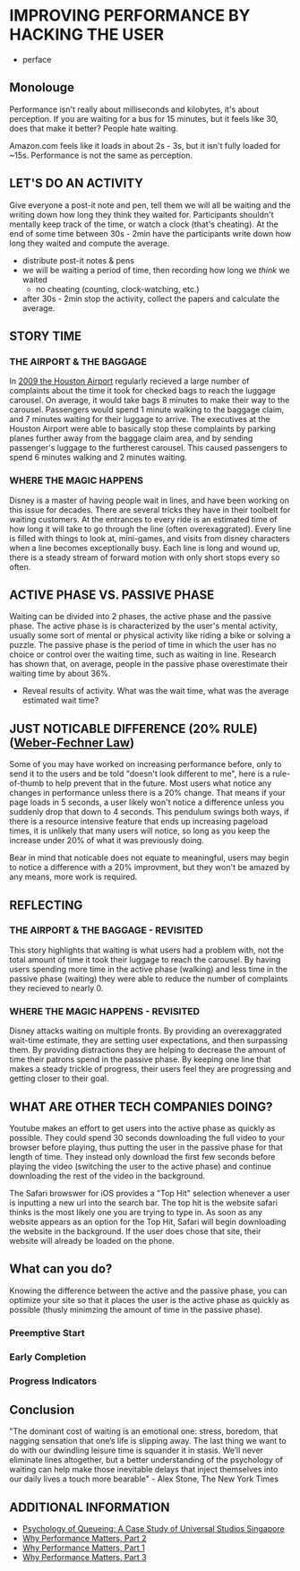# IMPROVING PERFORMANCE BY HACKING THE USER
 - perface
## Monolouge
Performance isn't really about milliseconds and kilobytes, it's about perception. If you are waiting for a bus for 15 minutes, but it feels like 30, does that make it better? People hate waiting.

Amazon.com feels like it loads in about 2s - 3s, but it isn't fully loaded for ~15s. Performance is not the same as perception.

## LET'S DO AN ACTIVITY
Give everyone a post-it note and pen, tell them we will all be waiting and the writing down how long they think they waited for. Participants shouldn't mentally keep track of the time, or watch a clock (that's cheating). At the end of some time between 30s - 2min have the participants write down how long they waited and compute the average. 

- distribute post-it notes & pens
- we will be waiting a period of time, then recording how long we *think* we waited
    - no cheating (counting, clock-watching, etc.)
- after 30s - 2min stop the activity, collect the papers and calculate the average.

## STORY TIME
### THE AIRPORT & THE BAGGAGE
In [2009 the Houston Airport](http://www.nytimes.com/2012/08/19/opinion/sunday/why-waiting-in-line-is-torture.html) regularly recieved a large number of complaints about the time it took for checked bags to reach the luggage carousel. On average, it would take bags 8 minutes to make their way to the carousel. Passengers would spend 1 minute walking to the baggage claim, and 7 minutes waiting for their luggage to arrive. The executives at the Houston Airport were able to basically stop these complaints by parking planes further away from the baggage claim area, and by sending passenger's luggage to the furtherest carousel. This caused passengers to spend 6 minutes walking and 2 minutes waiting. 
### WHERE THE MAGIC HAPPENS
Disney is a master of having people wait in lines, and have been working on this issue for decades. There are several tricks they have in their toolbelt for waiting customers. At the entrances to every ride is an estimated time of how long it will take to go through the line (often overexaggrated). Every line is filled with things to look at, mini-games, and visits from disney characters when a line becomes exceptionally busy. Each line is long and wound up, there is a steady stream of forward motion with only short stops every so often. 

## ACTIVE PHASE VS. PASSIVE PHASE
Waiting can be divided into 2 phases, the active phase and the passive phase. The active phase is is characterized by the user's mental activity, usually some sort of mental or physical activity like riding a bike or solving a puzzle. The passive phase is the period of time in which the user has no choice or control over the waiting time, such as waiting in line. Research has shown that, on average, people in the passive phase overestimate their waiting time by about 36%.

 - Reveal results of activity. What was the wait time, what was the average estimated wait time?

## JUST NOTICABLE DIFFERENCE (20% RULE) ([Weber-Fechner Law](https://en.wikipedia.org/wiki/Weber%E2%80%93Fechner_law))
Some of you may have worked on increasing performance before, only to send it to the users and be told "doesn't look different to me", here is a rule-of-thumb to help prevent that in the future. Most users what notice any changes in performance unless there is a 20% change. That means if your page loads in 5 seconds, a user likely won't notice a difference unless you suddenly drop that down to 4 seconds. This pendulum swings both ways, if there is a resource intensive feature that ends up increasing pageload times, it is unlikely that many users will notice, so long as you keep the increase under 20% of what it was previously doing. 

Bear in mind that noticable does not equate to meaningful, users may begin to notice a difference with a 20% improvment, but they won't be amazed by any means, more work is required.

## REFLECTING
### THE AIRPORT & THE BAGGAGE - REVISITED
This story highlights that waiting is what users had a problem with, not the total amount of time it took their luggage to reach the carousel. By having users spending more time in the active phase (walking) and less time in the passive phase (waiting) they were able to reduce the number of complaints they recieved to nearly 0.

### WHERE THE MAGIC HAPPENS - REVISITED
Disney attacks waiting on multiple fronts. By providing an overexaggrated wait-time estimate, they are setting user expectations, and then surpassing them. By providing distractions they are helping to decrease the amount of time their patrons spend in the passive phase. By keeping one line that makes a steady trickle of progress, their users feel they are progressing and getting closer to their goal.

## WHAT ARE OTHER TECH COMPANIES DOING?
Youtube makes an effort to get users into the active phase as quickly as possible. They could spend 30 seconds downloading the full video to your browser before playing, thus putting the user in the passive phase for that length of time. They instead only download the first few seconds before playing the video (switching the user to the active phase) and continue downloading the rest of the video in the background.

The Safari browswer for iOS provides a "Top Hit" selection whenever a user is inputting a new url into the search bar. The top hit is the website safari thinks is the most likely one you are trying to type in. As soon as any website appears as an option for the Top Hit, Safari will begin downloading the website in the background. If the user does chose that site, their website will already be loaded on the phone.

## What can you do?
Knowing the difference between the active and the passive phase, you can optimize your site so that it places the user is the active phase as quickly as possible (thusly minimzing the amount of time in the passive phase).

### Preemptive Start
### Early Completion
### Progress Indicators

## Conclusion
"The dominant cost of waiting is an emotional one: stress, boredom, that nagging sensation that one’s life is slipping away. The last thing we want to do with our dwindling leisure time is squander it in stasis. We’ll never eliminate lines altogether, but a better understanding of the psychology of waiting can help make those inevitable delays that inject themselves into our daily lives a touch more bearable" - Alex Stone, The New York Times

## ADDITIONAL INFORMATION
 - [Psychology of Queueing: A Case Study of Universal Studios Singapore](http://www.iaapa.org/news/funworld/funworld-magazine/psychology-of-queueing)
 - [Why Performance Matters, Part 2](https://www.smashingmagazine.com/2015/11/why-performance-matters-part-2-perception-management/)
 - [Why Performance Matters, Part 1](https://www.smashingmagazine.com/2015/09/why-performance-matters-the-perception-of-time/)
 - [Why Performance Matters, Part 3](https://www.smashingmagazine.com/2015/12/performance-matters-part-3-tolerance-management/)

